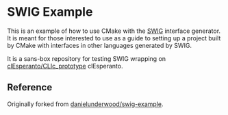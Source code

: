 # SWIG Example

This is an example of how to use CMake with the [SWIG](http://www.swig.org) interface generator. It is meant for those
interested to use as a guide to setting up a project built by CMake with interfaces in other languages generated by
SWIG.

It is a sans-box repository for testing SWIG wrapping on [clEsperanto/CLIc_prototype](https://github.com/clEsperanto/CLIc_prototype) clEsperanto.

## Reference

Originally forked from [danielunderwood/swig-example](https://github.com/danielunderwood/swig-example).
